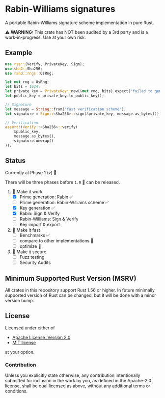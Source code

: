 # Rabin-Williams signatures

<!-- [![crates.io][crate-image]][crate-link]
[![Documentation][doc-image]][doc-link]
[![Build Status][build-image]][build-link]
![minimum rustc 1.56][msrv-image]
[![Project Chat][chat-image]][chat-link]
[![dependency status][deps-image]][deps-link] -->

A portable Rabin-Williams signature scheme implementation in pure Rust.

⚠️ **WARNING:** This crate has NOT been audited by a 3rd party and is a work-in-progress. Use at your own risk.

## Example

```rust
use rsa::{Verify, PrivateKey, Sign};
use sha2::Sha256;
use rand::rngs::OsRng;

let mut rng = OsRng;
let bits = 1024;
let private_key = PrivateKey::new(&mut rng, bits).expect("failed to generate a key");
let public_key = private_key.to_public_key();

// Signature
let message = String::from("fast verification scheme");
let signature = Sign::<Sha256>::sign(&private_key, message.as_bytes());

// Verification
assert!(Verify::<Sha256>::verify(
    &public_key,
    message.as_bytes(),
    signature.unwrap()
));
```
<!-- 
> **Note:** If you encounter unusually slow key generation time while using `RWPrivateKey::new` you can try to compile in release mode or add the following to your `Cargo.toml`. Key generation is much faster when building with higher optimization levels, but this will increase the compile time a bit.
> ```toml
> [profile.debug]
> opt-level = 3
> ```
> If you don't want to turn on optimizations for all dependencies,
> you can only optimize the `num-bigint-dig` dependency. This should
> give most of the speedups.
> ```toml
> [profile.dev.package.num-bigint-dig]
> opt-level = 3
> ``` -->

## Status

Currently at Phase 1 (v) 🚧

There will be three phases before `1.0` 🚢 can be released.

1. 🚧  Make it work
    - [x] Prime generation: Rabin ✅
    - [ ] Prime generation: Rabin-Williams scheme ✅
    - [x] Key generation ✅
    - [x] Rabin: Sign & Verify
    - [ ] Rabin-Williams: Sign & Verify
    - [ ] Key import & export
2. 🚀 Make it fast
    - [ ] Benchmarks ✅
    - [ ] compare to other implementations 🚧
    - [ ] optimize 🚧
3. 🔐 Make it secure
    - [ ] Fuzz testing
    - [ ] Security Audits

## Minimum Supported Rust Version (MSRV)

All crates in this repository support Rust 1.56 or higher. In future
minimally supported version of Rust can be changed, but it will be done with
a minor version bump.

## License

Licensed under either of

 * [Apache License, Version 2.0](http://www.apache.org/licenses/LICENSE-2.0)
 * [MIT license](http://opensource.org/licenses/MIT)

at your option.

### Contribution

Unless you explicitly state otherwise, any contribution intentionally submitted
for inclusion in the work by you, as defined in the Apache-2.0 license, shall be
dual licensed as above, without any additional terms or conditions.

<!-- [//]: # (badges)

[crate-image]: https://img.shields.io/crates/v/rsa.svg
[crate-link]: https://crates.io/crates/rsa
[doc-image]: https://docs.rs/rsa/badge.svg
[doc-link]: https://docs.rs/rsa
[build-image]: https://github.com/rustcrypto/RSA/workflows/CI/badge.svg
[build-link]: https://github.com/RustCrypto/RSA/actions?query=workflow%3ACI+branch%3Amaster
[msrv-image]: https://img.shields.io/badge/rustc-1.56+-blue.svg
[chat-image]: https://img.shields.io/badge/zulip-join_chat-blue.svg
[chat-link]: https://rustcrypto.zulipchat.com/#narrow/stream/260047-RSA
[deps-image]: https://deps.rs/repo/github/RustCrypto/RSA/status.svg
[deps-link]: https://deps.rs/repo/github/RustCrypto/RSA -->
